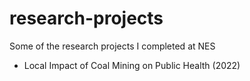 # research-projects
Some of the research projects I completed at NES
* Local Impact of Coal Mining on Public Health (2022)
